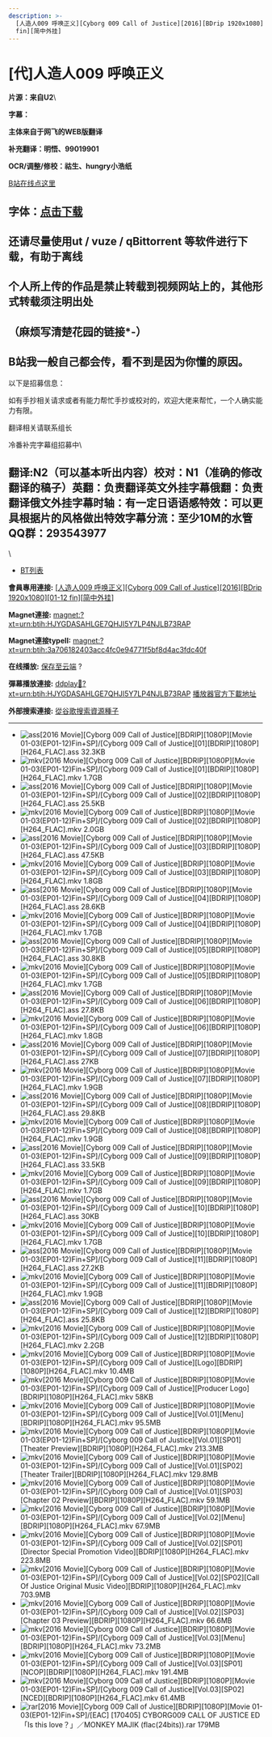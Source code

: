```yaml
---
description: >-
  [人造人009 呼唤正义][Cyborg 009 Call of Justice][2016][BDrip 1920x1080][01-12
  fin][简中外挂]
---
```


# \[代]人造人009 呼唤正义

**片源：来自U2**\


**字幕：**

**主体来自于网飞的WEB版翻译**

**补充翻译：明悟、99019901**

**OCR/调整/修校：祜生、hungry小浩纸**

&#x20;

[B站在线点这里](http://www.bilibili.com/video/av18096235/)

## **字体：**[**点击下载**](http://pan.diemoe.net/d/BRATY)

&#x20;

## **还请尽量使用ut / vuze / qBittorrent 等软件进行下载，有助于离线**

## &#x20;

## **个人所上传的作品是禁止转载到视频网站上的，其他形式转载须注明出处**

## **（麻烦写清楚花园的链接\*-）**

&#x20;

## B站我一般自己都会传，看不到是因为你懂的原因。

&#x20;

以下是招募信息：

如有手抄相关请求或者有能力帮忙手抄或校对的，欢迎大佬来帮忙，一个人确实能力有限。

翻译相关请联系组长

&#x20;

冷番补完字幕组招募中\



&#x20;

&#x20;

翻译:N2（可以基本听出内容）**校对：N1（准确的修改翻译的稿子）英翻：负责翻译英文外挂字幕俄翻：负责翻译俄文外挂字幕时轴：有一定日语语感特效：可以更具根据片的风格做出特效字幕分流：至少10M的水管**\
**QQ群：293543977**
-----------------

&#x20;

\


* [BT列表](https://share.dmhy.org/topics/view/480129_009_Cyborg_009_Call_of_Justice_2016_BDrip_1920x1080_01-12_fin.html#tabs-1)

**會員專用連接:** [\[人造人009 呼唤正义\]\[Cyborg 009 Call of Justice\]\[2016\]\[BDrip 1920x1080\]\[01-12 fin\]\[简中外挂\]](https://dl.dmhy.org/2018/01/20/3a706182403acc4fc0e94771f5bf8d4ac3fdc40f.torrent)

**Magnet連接:** [magnet:?xt=urn:btih:HJYGDASAHLGE7QHJI5Y7LP4NJLB73RAP](https://magnet/?xt=urn:btih:HJYGDASAHLGE7QHJI5Y7LP4NJLB73RAP\&dn=\&tr=http%3A%2F%2F104.238.198.186%3A8000%2Fannounce\&tr=udp%3A%2F%2F104.238.198.186%3A8000%2Fannounce\&tr=http%3A%2F%2Ftracker.openbittorrent.com%3A80%2Fannounce\&tr=http%3A%2F%2Ftracker.publicbt.com%3A80%2Fannounce\&tr=http%3A%2F%2Ftracker.prq.to%2Fannounce\&tr=http%3A%2F%2Fopen.acgtracker.com%3A1096%2Fannounce\&tr=http%3A%2F%2Ftr.bangumi.moe%3A6969%2Fannounce\&tr=https%3A%2F%2Ft-115.rhcloud.com%2Fonly_for_ylbud\&tr=http%3A%2F%2Fbtfile.sdo.com%3A6961%2Fannounce\&tr=http%3A%2F%2Fexodus.desync.com%3A6969%2Fannounce\&tr=https%3A%2F%2Ftr.bangumi.moe%3A9696%2Fannounce\&tr=http%3A%2F%2Fshare.dmhy.me%2Fannonuce\&tr=http%3A%2F%2Ftracker.kisssub.org%3A2015%2Fannounce\&tr=http%3A%2F%2Fnyaa.tracker.wf%3A7777%2Fannounce\&tr=http%3A%2F%2Fwww.acgsou.com%3A2710%2Fannounce\&tr=http%3A%2F%2Ftracker.acgsou.com%3A2710%2Fannounce\&tr=http%3A%2F%2Fopen.miotracker.com%3A2015%2Fannounce)

**Magnet連接typeII:** [magnet:?xt=urn:btih:3a706182403acc4fc0e94771f5bf8d4ac3fdc40f](https://magnet/?xt=urn:btih:3a706182403acc4fc0e94771f5bf8d4ac3fdc40f)

**在线播放:** [保存至云端](https://mypikpak.com/drive/url-checker?url=magnet:?xt=urn:btih:3a706182403acc4fc0e94771f5bf8d4ac3fdc40f) ?

**彈幕播放連接:** [ddplay:magnet:?xt=urn:btih:HJYGDASAHLGE7QHJI5Y7LP4NJLB73RAP](ddplay:magnet:?xt=urn:btih:HJYGDASAHLGE7QHJI5Y7LP4NJLB73RAP\&dn=\&tr=http%3A%2F%2F104.238.198.186%3A8000%2Fannounce\&tr=udp%3A%2F%2F104.238.198.186%3A8000%2Fannounce\&tr=http%3A%2F%2Ftracker.openbittorrent.com%3A80%2Fannounce\&tr=http%3A%2F%2Ftracker.publicbt.com%3A80%2Fannounce\&tr=http%3A%2F%2Ftracker.prq.to%2Fannounce\&tr=http%3A%2F%2Fopen.acgtracker.com%3A1096%2Fannounce\&tr=http%3A%2F%2Ftr.bangumi.moe%3A6969%2Fannounce\&tr=https%3A%2F%2Ft-115.rhcloud.com%2Fonly_for_ylbud\&tr=http%3A%2F%2Fbtfile.sdo.com%3A6961%2Fannounce\&tr=http%3A%2F%2Fexodus.desync.com%3A6969%2Fannounce\&tr=https%3A%2F%2Ftr.bangumi.moe%3A9696%2Fannounce\&tr=http%3A%2F%2Fshare.dmhy.me%2Fannonuce\&tr=http%3A%2F%2Ftracker.kisssub.org%3A2015%2Fannounce\&tr=http%3A%2F%2Fnyaa.tracker.wf%3A7777%2Fannounce\&tr=http%3A%2F%2Fwww.acgsou.com%3A2710%2Fannounce\&tr=http%3A%2F%2Ftracker.acgsou.com%3A2710%2Fannounce\&tr=http%3A%2F%2Fopen.miotracker.com%3A2015%2Fannounce) [播放器官方下載地址](http://www.dandanplay.com/?from=dmhy)

**外部搜索連接:** [從谷歌搜索資源種子](https://www.google.com/search?oe=utf-8\&q=3a706182403acc4fc0e94771f5bf8d4ac3fdc40f)

***

* ![ass](https://share.dmhy.org/images/icon/ass.gif)\[2016 Movie]\[Cyborg 009 Call of Justice]\[BDRIP]\[1080P]\[Movie 01-03(EP01-12)Fin+SP]/\[Cyborg 009 Call of Justice]\[01]\[BDRIP]\[1080P]\[H264\_FLAC].ass 32.3KB
* ![mkv](https://share.dmhy.org/images/icon/mkv.gif)\[2016 Movie]\[Cyborg 009 Call of Justice]\[BDRIP]\[1080P]\[Movie 01-03(EP01-12)Fin+SP]/\[Cyborg 009 Call of Justice]\[01]\[BDRIP]\[1080P]\[H264\_FLAC].mkv 1.7GB
* ![ass](https://share.dmhy.org/images/icon/ass.gif)\[2016 Movie]\[Cyborg 009 Call of Justice]\[BDRIP]\[1080P]\[Movie 01-03(EP01-12)Fin+SP]/\[Cyborg 009 Call of Justice]\[02]\[BDRIP]\[1080P]\[H264\_FLAC].ass 25.5KB
* ![mkv](https://share.dmhy.org/images/icon/mkv.gif)\[2016 Movie]\[Cyborg 009 Call of Justice]\[BDRIP]\[1080P]\[Movie 01-03(EP01-12)Fin+SP]/\[Cyborg 009 Call of Justice]\[02]\[BDRIP]\[1080P]\[H264\_FLAC].mkv 2.0GB
* ![ass](https://share.dmhy.org/images/icon/ass.gif)\[2016 Movie]\[Cyborg 009 Call of Justice]\[BDRIP]\[1080P]\[Movie 01-03(EP01-12)Fin+SP]/\[Cyborg 009 Call of Justice]\[03]\[BDRIP]\[1080P]\[H264\_FLAC].ass 47.5KB
* ![mkv](https://share.dmhy.org/images/icon/mkv.gif)\[2016 Movie]\[Cyborg 009 Call of Justice]\[BDRIP]\[1080P]\[Movie 01-03(EP01-12)Fin+SP]/\[Cyborg 009 Call of Justice]\[03]\[BDRIP]\[1080P]\[H264\_FLAC].mkv 1.8GB
* ![ass](https://share.dmhy.org/images/icon/ass.gif)\[2016 Movie]\[Cyborg 009 Call of Justice]\[BDRIP]\[1080P]\[Movie 01-03(EP01-12)Fin+SP]/\[Cyborg 009 Call of Justice]\[04]\[BDRIP]\[1080P]\[H264\_FLAC].ass 28.6KB
* ![mkv](https://share.dmhy.org/images/icon/mkv.gif)\[2016 Movie]\[Cyborg 009 Call of Justice]\[BDRIP]\[1080P]\[Movie 01-03(EP01-12)Fin+SP]/\[Cyborg 009 Call of Justice]\[04]\[BDRIP]\[1080P]\[H264\_FLAC].mkv 1.7GB
* ![ass](https://share.dmhy.org/images/icon/ass.gif)\[2016 Movie]\[Cyborg 009 Call of Justice]\[BDRIP]\[1080P]\[Movie 01-03(EP01-12)Fin+SP]/\[Cyborg 009 Call of Justice]\[05]\[BDRIP]\[1080P]\[H264\_FLAC].ass 30.8KB
* ![mkv](https://share.dmhy.org/images/icon/mkv.gif)\[2016 Movie]\[Cyborg 009 Call of Justice]\[BDRIP]\[1080P]\[Movie 01-03(EP01-12)Fin+SP]/\[Cyborg 009 Call of Justice]\[05]\[BDRIP]\[1080P]\[H264\_FLAC].mkv 1.7GB
* ![ass](https://share.dmhy.org/images/icon/ass.gif)\[2016 Movie]\[Cyborg 009 Call of Justice]\[BDRIP]\[1080P]\[Movie 01-03(EP01-12)Fin+SP]/\[Cyborg 009 Call of Justice]\[06]\[BDRIP]\[1080P]\[H264\_FLAC].ass 27.8KB
* ![mkv](https://share.dmhy.org/images/icon/mkv.gif)\[2016 Movie]\[Cyborg 009 Call of Justice]\[BDRIP]\[1080P]\[Movie 01-03(EP01-12)Fin+SP]/\[Cyborg 009 Call of Justice]\[06]\[BDRIP]\[1080P]\[H264\_FLAC].mkv 1.8GB
* ![ass](https://share.dmhy.org/images/icon/ass.gif)\[2016 Movie]\[Cyborg 009 Call of Justice]\[BDRIP]\[1080P]\[Movie 01-03(EP01-12)Fin+SP]/\[Cyborg 009 Call of Justice]\[07]\[BDRIP]\[1080P]\[H264\_FLAC].ass 27KB
* ![mkv](https://share.dmhy.org/images/icon/mkv.gif)\[2016 Movie]\[Cyborg 009 Call of Justice]\[BDRIP]\[1080P]\[Movie 01-03(EP01-12)Fin+SP]/\[Cyborg 009 Call of Justice]\[07]\[BDRIP]\[1080P]\[H264\_FLAC].mkv 1.9GB
* ![ass](https://share.dmhy.org/images/icon/ass.gif)\[2016 Movie]\[Cyborg 009 Call of Justice]\[BDRIP]\[1080P]\[Movie 01-03(EP01-12)Fin+SP]/\[Cyborg 009 Call of Justice]\[08]\[BDRIP]\[1080P]\[H264\_FLAC].ass 29.8KB
* ![mkv](https://share.dmhy.org/images/icon/mkv.gif)\[2016 Movie]\[Cyborg 009 Call of Justice]\[BDRIP]\[1080P]\[Movie 01-03(EP01-12)Fin+SP]/\[Cyborg 009 Call of Justice]\[08]\[BDRIP]\[1080P]\[H264\_FLAC].mkv 1.9GB
* ![ass](https://share.dmhy.org/images/icon/ass.gif)\[2016 Movie]\[Cyborg 009 Call of Justice]\[BDRIP]\[1080P]\[Movie 01-03(EP01-12)Fin+SP]/\[Cyborg 009 Call of Justice]\[09]\[BDRIP]\[1080P]\[H264\_FLAC].ass 33.5KB
* ![mkv](https://share.dmhy.org/images/icon/mkv.gif)\[2016 Movie]\[Cyborg 009 Call of Justice]\[BDRIP]\[1080P]\[Movie 01-03(EP01-12)Fin+SP]/\[Cyborg 009 Call of Justice]\[09]\[BDRIP]\[1080P]\[H264\_FLAC].mkv 1.7GB
* ![ass](https://share.dmhy.org/images/icon/ass.gif)\[2016 Movie]\[Cyborg 009 Call of Justice]\[BDRIP]\[1080P]\[Movie 01-03(EP01-12)Fin+SP]/\[Cyborg 009 Call of Justice]\[10]\[BDRIP]\[1080P]\[H264\_FLAC].ass 30KB
* ![mkv](https://share.dmhy.org/images/icon/mkv.gif)\[2016 Movie]\[Cyborg 009 Call of Justice]\[BDRIP]\[1080P]\[Movie 01-03(EP01-12)Fin+SP]/\[Cyborg 009 Call of Justice]\[10]\[BDRIP]\[1080P]\[H264\_FLAC].mkv 1.7GB
* ![ass](https://share.dmhy.org/images/icon/ass.gif)\[2016 Movie]\[Cyborg 009 Call of Justice]\[BDRIP]\[1080P]\[Movie 01-03(EP01-12)Fin+SP]/\[Cyborg 009 Call of Justice]\[11]\[BDRIP]\[1080P]\[H264\_FLAC].ass 27.2KB
* ![mkv](https://share.dmhy.org/images/icon/mkv.gif)\[2016 Movie]\[Cyborg 009 Call of Justice]\[BDRIP]\[1080P]\[Movie 01-03(EP01-12)Fin+SP]/\[Cyborg 009 Call of Justice]\[11]\[BDRIP]\[1080P]\[H264\_FLAC].mkv 1.9GB
* ![ass](https://share.dmhy.org/images/icon/ass.gif)\[2016 Movie]\[Cyborg 009 Call of Justice]\[BDRIP]\[1080P]\[Movie 01-03(EP01-12)Fin+SP]/\[Cyborg 009 Call of Justice]\[12]\[BDRIP]\[1080P]\[H264\_FLAC].ass 25.8KB
* ![mkv](https://share.dmhy.org/images/icon/mkv.gif)\[2016 Movie]\[Cyborg 009 Call of Justice]\[BDRIP]\[1080P]\[Movie 01-03(EP01-12)Fin+SP]/\[Cyborg 009 Call of Justice]\[12]\[BDRIP]\[1080P]\[H264\_FLAC].mkv 2.2GB
* ![mkv](https://share.dmhy.org/images/icon/mkv.gif)\[2016 Movie]\[Cyborg 009 Call of Justice]\[BDRIP]\[1080P]\[Movie 01-03(EP01-12)Fin+SP]/\[Cyborg 009 Call of Justice]\[Logo]\[BDRIP]\[1080P]\[H264\_FLAC].mkv 10.4MB
* ![mkv](https://share.dmhy.org/images/icon/mkv.gif)\[2016 Movie]\[Cyborg 009 Call of Justice]\[BDRIP]\[1080P]\[Movie 01-03(EP01-12)Fin+SP]/\[Cyborg 009 Call of Justice]\[Producer Logo]\[BDRIP]\[1080P]\[H264\_FLAC].mkv 58KB
* ![mkv](https://share.dmhy.org/images/icon/mkv.gif)\[2016 Movie]\[Cyborg 009 Call of Justice]\[BDRIP]\[1080P]\[Movie 01-03(EP01-12)Fin+SP]/\[Cyborg 009 Call of Justice]\[Vol.01]\[Menu]\[BDRIP]\[1080P]\[H264\_FLAC].mkv 95.5MB
* ![mkv](https://share.dmhy.org/images/icon/mkv.gif)\[2016 Movie]\[Cyborg 009 Call of Justice]\[BDRIP]\[1080P]\[Movie 01-03(EP01-12)Fin+SP]/\[Cyborg 009 Call of Justice]\[Vol.01]\[SP01]\[Theater Preview]\[BDRIP]\[1080P]\[H264\_FLAC].mkv 213.3MB
* ![mkv](https://share.dmhy.org/images/icon/mkv.gif)\[2016 Movie]\[Cyborg 009 Call of Justice]\[BDRIP]\[1080P]\[Movie 01-03(EP01-12)Fin+SP]/\[Cyborg 009 Call of Justice]\[Vol.01]\[SP02]\[Theater Trailer]\[BDRIP]\[1080P]\[H264\_FLAC].mkv 129.8MB
* ![mkv](https://share.dmhy.org/images/icon/mkv.gif)\[2016 Movie]\[Cyborg 009 Call of Justice]\[BDRIP]\[1080P]\[Movie 01-03(EP01-12)Fin+SP]/\[Cyborg 009 Call of Justice]\[Vol.01]\[SP03]\[Chapter 02 Preview]\[BDRIP]\[1080P]\[H264\_FLAC].mkv 59.1MB
* ![mkv](https://share.dmhy.org/images/icon/mkv.gif)\[2016 Movie]\[Cyborg 009 Call of Justice]\[BDRIP]\[1080P]\[Movie 01-03(EP01-12)Fin+SP]/\[Cyborg 009 Call of Justice]\[Vol.02]\[Menu]\[BDRIP]\[1080P]\[H264\_FLAC].mkv 67.9MB
* ![mkv](https://share.dmhy.org/images/icon/mkv.gif)\[2016 Movie]\[Cyborg 009 Call of Justice]\[BDRIP]\[1080P]\[Movie 01-03(EP01-12)Fin+SP]/\[Cyborg 009 Call of Justice]\[Vol.02]\[SP01]\[Director Special Promotion Video]\[BDRIP]\[1080P]\[H264\_FLAC].mkv 223.8MB
* ![mkv](https://share.dmhy.org/images/icon/mkv.gif)\[2016 Movie]\[Cyborg 009 Call of Justice]\[BDRIP]\[1080P]\[Movie 01-03(EP01-12)Fin+SP]/\[Cyborg 009 Call of Justice]\[Vol.02]\[SP02]\[Call Of Justice Original Music Video]\[BDRIP]\[1080P]\[H264\_FLAC].mkv 703.9MB
* ![mkv](https://share.dmhy.org/images/icon/mkv.gif)\[2016 Movie]\[Cyborg 009 Call of Justice]\[BDRIP]\[1080P]\[Movie 01-03(EP01-12)Fin+SP]/\[Cyborg 009 Call of Justice]\[Vol.02]\[SP03]\[Chapter 03 Preview]\[BDRIP]\[1080P]\[H264\_FLAC].mkv 66.6MB
* ![mkv](https://share.dmhy.org/images/icon/mkv.gif)\[2016 Movie]\[Cyborg 009 Call of Justice]\[BDRIP]\[1080P]\[Movie 01-03(EP01-12)Fin+SP]/\[Cyborg 009 Call of Justice]\[Vol.03]\[Menu]\[BDRIP]\[1080P]\[H264\_FLAC].mkv 73.2MB
* ![mkv](https://share.dmhy.org/images/icon/mkv.gif)\[2016 Movie]\[Cyborg 009 Call of Justice]\[BDRIP]\[1080P]\[Movie 01-03(EP01-12)Fin+SP]/\[Cyborg 009 Call of Justice]\[Vol.03]\[SP01]\[NCOP]\[BDRIP]\[1080P]\[H264\_FLAC].mkv 191.4MB
* ![mkv](https://share.dmhy.org/images/icon/mkv.gif)\[2016 Movie]\[Cyborg 009 Call of Justice]\[BDRIP]\[1080P]\[Movie 01-03(EP01-12)Fin+SP]/\[Cyborg 009 Call of Justice]\[Vol.03]\[SP02]\[NCED]\[BDRIP]\[1080P]\[H264\_FLAC].mkv 61.4MB
* ![rar](https://share.dmhy.org/images/icon/rar.gif)\[2016 Movie]\[Cyborg 009 Call of Justice]\[BDRIP]\[1080P]\[Movie 01-03(EP01-12)Fin+SP]/\[EAC] \[170405] CYBORG009 CALL OF JUSTICE ED「Is this love？」／MONKEY MAJIK (flac(24bits)).rar 179MB
